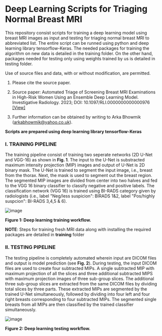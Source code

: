 # Deep Learning Scripts for Triaging Normal Breast MRI

This repository consist scripts for training a deep learning model using breast MRI images as input and testing for triaging normal breast MRI to abbreviated list. The entire script can be runned using python and deep learning library tensorflow-Keras. The needed packages for training the algorithm on new data is detailed in the training folder. On the other hand, packages needed for testing only using weights trained by us is detailed in testing folder.

Use of source files and data, with or without modification, are permitted.

1. Please cite the source paper.

2. Source paper:
Automated Triage of Screening Breast MRI Examinations in High-Risk Women Using an Ensemble Deep Learning Model. Investigative Radiology. 2023; DOI: 10.1097/RLI.0000000000000976 <a href="https://journals.lww.com/investigativeradiology/Abstract/9900/Automated_Triage_of_Screening_Breast_MRI.104.aspx"> [View] </a>

4. Further information can be obtained by writing to Arka Bhowmik (arkabhowmik@yahoo.co.uk).

**Scripts are prepared using deep learning library tensorflow-Keras**

### I. TRAINING PIPELINE

The training pipeline consist of training two seperate networks (2D U-Net and VGG-16) as shown in **Fig. 1**. The input to the U-Net is substracted maximum intensity projection (MIP) images and output of U-Net is 2D binary mask. The U-Net is trained to segment the input image, i.e., breast from the thorax. Next, the mask is used to segment out the breast region. The segmented MIP images are divided from center into two halves and fed to the VGG 16 binary classifier to classify negative and positive labels. The classification network (VGG 16) is trained using BI-RADS category given by radiologists (i.e., label "Neg/less suspicion": BIRADS 1&2, label "Pos/highly suspcion": BI-RADS 3,4,5 & 6).   

![image](https://user-images.githubusercontent.com/56223140/180337017-2937f4ed-a70a-4608-b246-8270b879aad5.png)

**Figure 1: Deep learning training workflow.**

**NOTE**: Steps for training fresh MRI data along with installing the required packages are detailed in **training** folder


### II. TESTING PIPELINE

The testing pipeline is completely automated wherein input are DICOM files and output is model prediction (see **Fig. 2**). During testing, the input DICOM files are used to create four subtracted MIPs. A single subtracted MIP with maximum projection of all the slices and three additional subtracted MIPS with maximum projection images of three sub-group slices. The additional three sub-group slices are extracted from the same DICOM files by dividing total slices by three parts. These extracted MIPs are segmented by the trained U-Net simultaneously, followed by dividing into four left and four right breasts corresponding to four subtracted MIPs. The segmented single breasts from all MIPs are then classified by the trained classifier simultaneously.

![image](https://user-images.githubusercontent.com/56223140/180342393-c92803f4-5d49-4b58-a22e-ae25bcac4cda.png)

**Figure 2: Deep learning testing workflow.**
